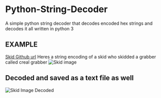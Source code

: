 # Python-String-Decoder
A simple python string decoder that decodes encoded hex strings and decodes it all written in python 3

## EXAMPLE
[Skid Github url](https://github.com/ALMASONYH/MasonGrabber)
Heres a string encoding of a skid who skidded a grabber called creal grabber
![Skid image](https://files.catbox.moe/n2wkdw.png)

## Decoded and saved as a text file as well
![Skid Image Decoded](https://files.catbox.moe/40svpg.png)
